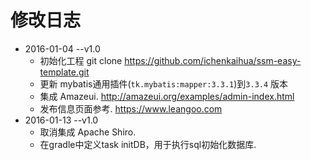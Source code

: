 # 修改日志
* 2016-01-04 --v1.0
    * 初始化工程 git clone https://github.com/ichenkaihua/ssm-easy-template.git
    * 更新 mybatis通用插件(`tk.mybatis:mapper:3.3.1`)到`3.3.4` 版本
    * 集成 Amazeui.  http://amazeui.org/examples/admin-index.html
    * 发布信息页面参考.  https://www.leangoo.com
* 2016-01-13 --v1.0
    * 取消集成 Apache Shiro.
    * 在gradle中定义task initDB，用于执行sql初始化数据库.